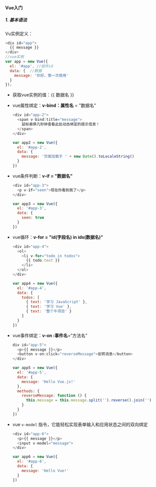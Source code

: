 #### Vue入门

##### 1. 基本语法

Vu实例定义：

```javascript
<div id="app">
  {{ message }}
</div>
//vue实例
var app = new Vue({
  el: '#app', //组件id
  data: {  //数据
    message: '你好，第一次使用'
  }
});

```

- 获取vue实例的值：{{ 数据名 }}

- vue属性绑定：**v-bind：属性名** = ”数据名"

  ```javascript
  <div id="app-2">
    <span v-bind:title="message">
      鼠标悬停几秒钟查看此处动态绑定的提示信息！
    </span>
  </div>
  
  var app2 = new Vue({
    el: '#app-2',
    data: {
      message: '页面加载于 ' + new Date().toLocaleString()
    }
  })
  ```

- vue条件判断：**v-if = "数据名"**

  ```javascript
  <div id="app-3">
    <p v-if="seen">现在你看到我了</p>
  </div>
  
  var app3 = new Vue({
    el: '#app-3',
    data: {
      seen: true
    }
  })
  ```

- vue循环：**v-for = "id(字段名) in ids(数据名)"**

  ```javascript
  <div id="app-4">
    <ol>
      <li v-for="todo in todos">
        {{ todo.text }}
      </li>
    </ol>
  </div>
  
  var app4 = new Vue({
    el: '#app-4',
    data: {
      todos: [
        { text: '学习 JavaScript' },
        { text: '学习 Vue' },
        { text: '整个牛项目' }
      ]
    }
  })
  
  ```

- vue事件绑定：**v-on :事件名**=“方法名”

  ```javascript
  div id="app-5">
    <p>{{ message }}</p>
    <button v-on:click="reverseMessage">反转消息</button>
  </div>
  
  var app5 = new Vue({
    el: '#app-5',
    data: {
      message: 'Hello Vue.js!'
    },
    methods: {
      reverseMessage: function () {
        this.message = this.message.split('').reverse().join('')
      }
    }
  })
  ```

- vue `v-model` 指令，它能轻松实现表单输入和应用状态之间的双向绑定

  ```javascript
  <div id="app-6">
    <p>{{ message }}</p>
    <input v-model="message">
  </div>
  
  var app6 = new Vue({
    el: '#app-6',
    data: {
      message: 'Hello Vue!'
    }
  })
  ```


